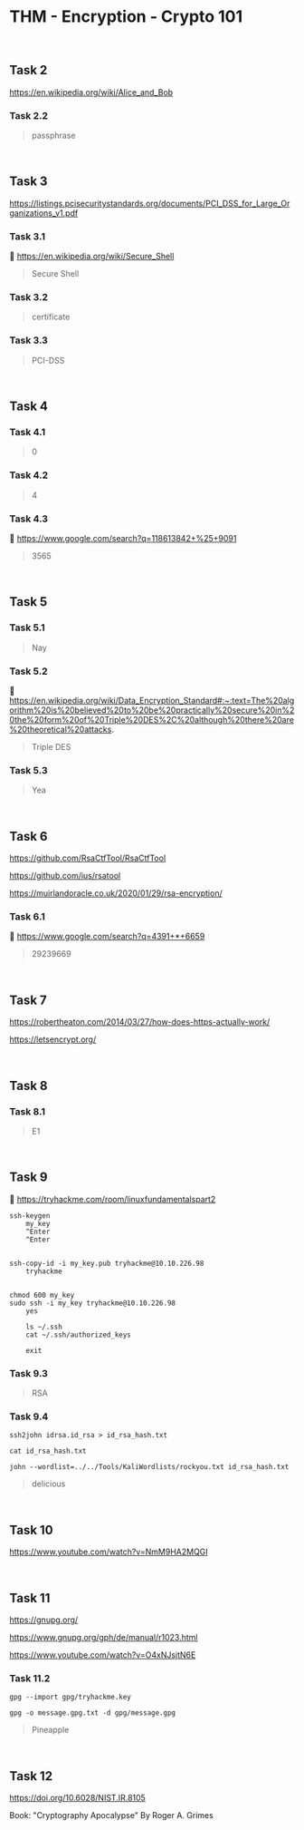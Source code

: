 # THM - Encryption - Crypto 101

<br>

## Task 2

https://en.wikipedia.org/wiki/Alice_and_Bob

### Task 2.2

> passphrase

<br>

## Task 3

https://listings.pcisecuritystandards.org/documents/PCI_DSS_for_Large_Organizations_v1.pdf

### Task 3.1

🧰 https://en.wikipedia.org/wiki/Secure_Shell

> Secure Shell

### Task 3.2

> certificate

### Task 3.3

> PCI-DSS

<br>

## Task 4

### Task 4.1

> 0

### Task 4.2

> 4

### Task 4.3

🧰 https://www.google.com/search?q=118613842+%25+9091

> 3565

<br>

## Task 5

### Task 5.1

> Nay

### Task 5.2

🧰 https://en.wikipedia.org/wiki/Data_Encryption_Standard#:~:text=The%20algorithm%20is%20believed%20to%20be%20practically%20secure%20in%20the%20form%20of%20Triple%20DES%2C%20although%20there%20are%20theoretical%20attacks.

> Triple DES

### Task 5.3

> Yea

<br>

## Task 6

https://github.com/RsaCtfTool/RsaCtfTool

https://github.com/ius/rsatool

https://muirlandoracle.co.uk/2020/01/29/rsa-encryption/

### Task 6.1

🧰 https://www.google.com/search?q=4391+*+6659

> 29239669

<br>

## Task 7

https://robertheaton.com/2014/03/27/how-does-https-actually-work/

https://letsencrypt.org/

<br>

## Task 8

### Task 8.1

> E1

<br>

## Task 9

🧰 https://tryhackme.com/room/linuxfundamentalspart2

```shell
ssh-keygen
	my_key
	^Enter
	^Enter


ssh-copy-id -i my_key.pub tryhackme@10.10.226.98
	tryhackme


chmod 600 my_key
sudo ssh -i my_key tryhackme@10.10.226.98
	yes
	
	ls ~/.ssh
	cat ~/.ssh/authorized_keys
	
	exit
```

### Task 9.3

> RSA

### Task 9.4

```shell
ssh2john idrsa.id_rsa > id_rsa_hash.txt

cat id_rsa_hash.txt

john --wordlist=../../Tools/KaliWordlists/rockyou.txt id_rsa_hash.txt
```

> delicious

<br>

## Task 10

https://www.youtube.com/watch?v=NmM9HA2MQGI

<br>

## Task 11

https://gnupg.org/

https://www.gnupg.org/gph/de/manual/r1023.html

https://www.youtube.com/watch?v=O4xNJsjtN6E

### Task 11.2

```shell
gpg --import gpg/tryhackme.key

gpg -o message.gpg.txt -d gpg/message.gpg
```

> Pineapple

<br>

## Task 12

https://doi.org/10.6028/NIST.IR.8105

Book: "Cryptography Apocalypse" By Roger A. Grimes

<br>
